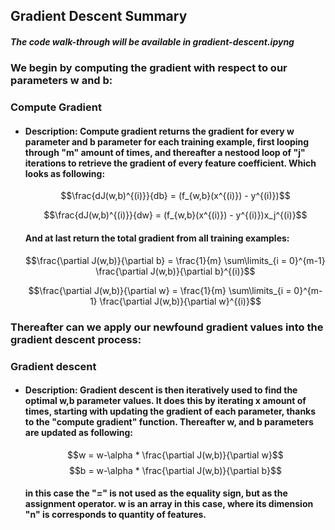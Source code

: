 ## Gradient Descent Summary
##### The code walk-through will be available in gradient-descent.ipyng
### We begin by computing the gradient with respect to our parameters w and b:
### **Compute Gradient**
 - #### Description: Compute gradient returns the gradient for every w parameter and b parameter for each training example, first looping through "m" amount of times, and thereafter a nestood loop of "j" iterations to retrieve the gradient of every feature coefficient. Which looks as following:
     $$\frac{dJ(w,b)^{(i)}}{db} = (f_{w,b}(x^{(i)}) - y^{(i)})$$

     $$\frac{dJ(w,b)^{(i)}}{dw} = (f_{w,b}(x^{(i)}) - y^{(i)})x_j^{(i)}$$
   #### And at last return the total gradient from all training examples:
   $$\frac{\partial J(w,b)}{\partial b}  = \frac{1}{m} \sum\limits_{i = 0}^{m-1} \frac{\partial J(w,b)}{\partial b}^{(i)}$$
    
    $$\frac{\partial J(w,b)}{\partial w}  = \frac{1}{m} \sum\limits_{i = 0}^{m-1} \frac{\partial J(w,b)}{\partial w}^{(i)}$$

### Thereafter can we apply our newfound gradient values into the gradient descent process:
 
### **Gradient descent**
  - #### Description: Gradient descent is then iteratively used to find the optimal w,b parameter values. It does this by iterating x amount of times, starting with updating the gradient of each parameter, thanks to the "compute gradient" function. Thereafter w, and b parameters are updated as following:
      $$w = w-\alpha *  \frac{\partial J(w,b)}{\partial w}$$
      $$b = w-\alpha *  \frac{\partial J(w,b)}{\partial b}$$
    #### in this case the "=" is not used as the equality sign, but as the assignment operator. w is an array in this case, where its dimension "n" is corresponds to quantity of features.
